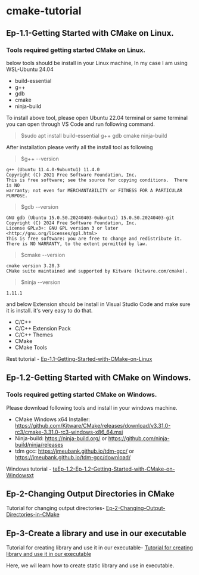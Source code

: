 # cmake-tutorial
## Ep-1.1-Getting Started with CMake on Linux.
### Tools required getting started CMake on Linux.
below tools should be install in your Linux machine, In my case I am using WSL-Ubuntu 24.04
* build-essential
* g++
* gdb
* cmake
* ninja-build

To install above tool, please open Ubuntu 22.04 terminal or same terminal you can open through VS Code and run following command.
> $sudo apt install build-essential g++ gdb cmake ninja-build

After installation please verify all the install tool as following
> $g++ --version
```
g++ (Ubuntu 11.4.0-9ubuntu1) 11.4.0
Copyright (C) 2021 Free Software Foundation, Inc.
This is free software; see the source for copying conditions.  There is NO
warranty; not even for MERCHANTABILITY or FITNESS FOR A PARTICULAR PURPOSE.
```
> $gdb --version
```
GNU gdb (Ubuntu 15.0.50.20240403-0ubuntu1) 15.0.50.20240403-git
Copyright (C) 2024 Free Software Foundation, Inc.
License GPLv3+: GNU GPL version 3 or later <http://gnu.org/licenses/gpl.html>
This is free software: you are free to change and redistribute it.
There is NO WARRANTY, to the extent permitted by law.
```
> $cmake --version
~~~
cmake version 3.28.3
CMake suite maintained and supported by Kitware (kitware.com/cmake).
~~~
> $ninja --version
~~~
1.11.1
~~~
and below Extension should be install in Visual Studio Code and make sure it is install. it's very easy to do that.
* C/C++
* C/C++ Extension Pack
* C/C++ Themes
* CMake
* CMake Tools

Rest tutorial - [Ep-1.1-Getting-Started-with-CMake-on-Linux](Ep-1.1-Getting-Started-with-CMake-on-Linux/Ep-1.1-Getting-Started-with-CMake-on-Linux.md)

## Ep-1.2-Getting Started with CMake on Windows.
### Tools required getting started CMake on Windows.

Please download following tools and install in your windows machine.
* CMake Windows x64 Installer: https://github.com/Kitware/CMake/releases/download/v3.31.0-rc3/cmake-3.31.0-rc3-windows-x86_64.msi
* Ninja-build: https://ninja-build.org/ or https://github.com/ninja-build/ninja/releases
* tdm gcc: https://jmeubank.github.io/tdm-gcc/ or https://jmeubank.github.io/tdm-gcc/download/

Windows tutorial - [teEp-1.2-Ep-1.2-Getting-Started-with-CMake-on-Windowsxt](Ep-1.2-Ep-1.2-Getting-Started-with-CMake-on-Windows/Ep-1.2-Ep-1.2-Getting-Started-with-CMake-on-Windows.md)

## Ep-2-Changing Output Directories in CMake
Tutorial for changing output directories- [Ep-2-Changing-Output-Directories-in-CMake](Ep-2-Changing-Output-Directories-in-CMake/Ep-2-Changing-Output-Directories-in-CMake.md)

## Ep-3-Create a library and use in our executable
Tutorial for creating library and use it in our executable- [Tutorial for creating library and use it in our executable](Ep-3-Create-a-library-and-use-in-our-executable/Ep-3-Create-a-library-and-use-in-our-executable.md)

Here, we wil learn how to create static library and use in executable. 